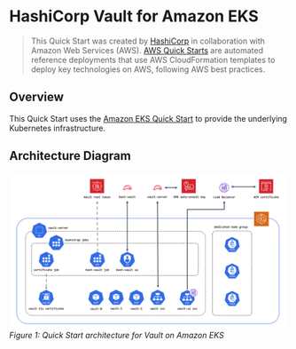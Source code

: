 # HashiCorp Vault for Amazon EKS
> This Quick Start was created by [HashiCorp](https://hashicorp.com) in collaboration with 
> Amazon Web Services (AWS). [AWS Quick Starts](https://aws.amazon.com) are automated 
> reference deployments that use AWS CloudFormation templates to deploy key technologies on AWS, following AWS best 
> practices. 

## Overview
This Quick Start uses the [Amazon EKS Quick Start](https://github.com/aws-quickstart/quickstart-amazon-eks) to provide the underlying Kubernetes infrastructure. 

## Architecture Diagram
![Vault architecture diagram](docs/images/architecture.png)
*Figure 1: Quick Start architecture for Vault on Amazon EKS*

